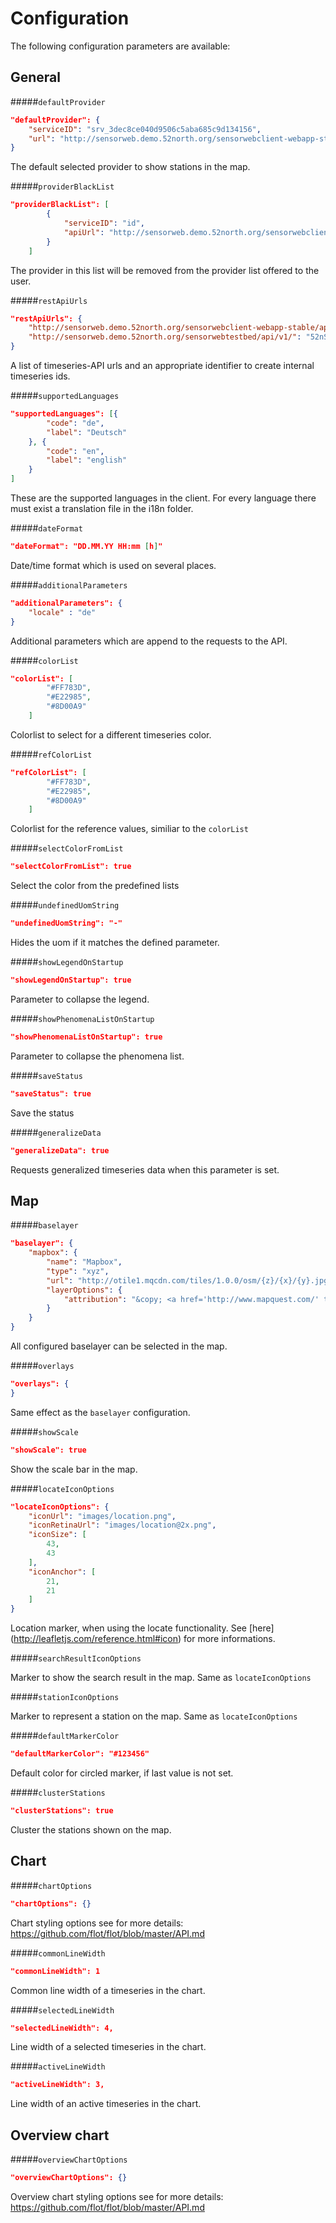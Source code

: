 
# Configuration

The following configuration parameters are available:

## General

#####`defaultProvider`

```json
"defaultProvider": {
    "serviceID": "srv_3dec8ce040d9506c5aba685c9d134156",
    "url": "http://sensorweb.demo.52north.org/sensorwebclient-webapp-stable/api/v1/"
}
```

The default selected provider to show stations in the map.

#####`providerBlackList`

```json
"providerBlackList": [
        {
            "serviceID": "id",
            "apiUrl": "http://sensorweb.demo.52north.org/sensorwebclient-webapp-stable/api/v1/"
        }
    ]
```

The provider in this list will be removed from the provider list offered to the user.

#####`restApiUrls`

```json
"restApiUrls": {
    "http://sensorweb.demo.52north.org/sensorwebclient-webapp-stable/api/v1/": "52nSensorweb",
    "http://sensorweb.demo.52north.org/sensorwebtestbed/api/v1/": "52nSensorwebTestbed",
}
```

A list of timeseries-API urls and an appropriate identifier to create internal timeseries ids.

#####`supportedLanguages`

```json
"supportedLanguages": [{
        "code": "de",
        "label": "Deutsch"
    }, {
        "code": "en",
        "label": "english"
    }
]
```

These are the supported languages in the client. For every language there must exist a translation file in the i18n folder.

#####`dateFormat`

```json
"dateFormat": "DD.MM.YY HH:mm [h]"
```

Date/time format which is used on several places.

#####`additionalParameters`

```json
"additionalParameters": {
    "locale" : "de"
}
```

Additional parameters which are append to the requests to the API.

#####`colorList`

```json
"colorList": [
        "#FF783D",
        "#E22985",
        "#8D00A9"
    ]
```

Colorlist to select for a different timeseries color.

#####`refColorList`

```json
"refColorList": [
        "#FF783D",
        "#E22985",
        "#8D00A9"
    ]
```

Colorlist for the reference values, similiar to the `colorList`

#####`selectColorFromList`

```json
"selectColorFromList": true
```

Select the color from the predefined lists

#####`undefinedUomString`

```json
"undefinedUomString": "-"
```

Hides the uom if it matches the defined parameter.

#####`showLegendOnStartup`

```json
"showLegendOnStartup": true
```

Parameter to collapse the legend.

#####`showPhenomenaListOnStartup`

```json
"showPhenomenaListOnStartup": true
```

Parameter to collapse the phenomena list.

#####`saveStatus`

```json
"saveStatus": true
```

Save the status

#####`generalizeData`

```json
"generalizeData": true
```

Requests generalized timeseries data when this parameter is set.


## Map

#####`baselayer`

```json
"baselayer": {
    "mapbox": {
        "name": "Mapbox",
        "type": "xyz",
        "url": "http://otile1.mqcdn.com/tiles/1.0.0/osm/{z}/{x}/{y}.jpg",
        "layerOptions": {
            "attribution": "&copy; <a href='http://www.mapquest.com/' target='_blank'>MapQuest</a> <img src='http://developer.mapquest.com/content/osm/mq_logo.png'/>"
        }
    }
}
```

All configured baselayer can be selected in the map.

#####`overlays`

```json
"overlays": {
}
```

Same effect as the `baselayer` configuration.

#####`showScale`

```json
"showScale": true
```

Show the scale bar in the map.

#####`locateIconOptions`

```json
"locateIconOptions": {
    "iconUrl": "images/location.png",
    "iconRetinaUrl": "images/location@2x.png",
    "iconSize": [
        43,
        43
    ],
    "iconAnchor": [
        21,
        21
    ]
}
```

Location marker, when using the locate functionality. See [here] (http://leafletjs.com/reference.html#icon) for more informations.


#####`searchResultIconOptions`

Marker to show the search result in the map. Same as `locateIconOptions`

#####`stationIconOptions`

Marker to represent a station on the map. Same as `locateIconOptions`

#####`defaultMarkerColor`

```json
"defaultMarkerColor": "#123456"
```

Default color for circled marker, if last value is not set.

#####`clusterStations`

```json
"clusterStations": true
```

Cluster the stations shown on the map.

## Chart

#####`chartOptions`

```json
"chartOptions": {}
```

Chart styling options see for more details: https://github.com/flot/flot/blob/master/API.md     

#####`commonLineWidth`

```json
"commonLineWidth": 1
```

Common line width of a timeseries in the chart.

#####`selectedLineWidth`

```json
"selectedLineWidth": 4,
```

Line width of a selected timeseries in the chart.

#####`activeLineWidth`

```json
"activeLineWidth": 3,
```

Line width of an active timeseries in the chart.

## Overview chart

#####`overviewChartOptions`

```json
"overviewChartOptions": {}
```

Overview chart styling options see for more details: https://github.com/flot/flot/blob/master/API.md
